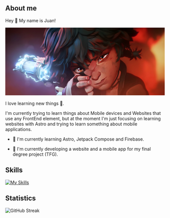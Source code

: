 ## About me

Hey 👋 My name is Juan!

![background](media/background.jpg)

I love learning new things 👀.

I'm currently trying to learn things about Mobile devices and Websites that use any FrontEnd element, but at the moment I'm just focusing on learning websites with Astro and trying to learn something about mobile applications.

- 🌱 I'm currently learning Astro, Jetpack Compose and Firebase.

- 🚀 I'm currently developing a website and a mobile app for my final degree project (TFG).


## Skills

[![My Skills](https://skillicons.dev/icons?i=js,html,css,astro,tailwind,svelte,nodejs,npm,kotlin,sqlite,firebase,grafana,java,bash,git,github,md,linux,raspberrypi,ubuntu,vscode,docker,vercel&perline=10)](https://skillicons.dev)

## Statistics

![GitHub Streak](https://github-readme-streak-stats.herokuapp.com?user=Juanelpeor3&theme=dark&date_format=j%20M%5B%20Y%5D)

<!--![Juanelpeor3's GitHub stats](https://github-readme-stats.vercel.app/api?username=Juanelpeor3&show_icons=true&theme=dracula)

![Top Langs](https://github-readme-stats.vercel.app/api/top-langs/?username=Juanelpeor3&layout=donut&theme=dracula)

![Profile Count](https://komarev.com/ghpvc/?username=Juanelpeor3&abbreviated=true&style=pixel&label=Profile+views)-->
